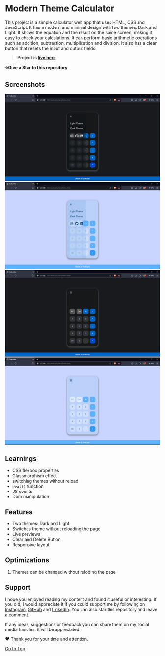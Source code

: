 # Modern Theme Calculator

This project is a simple calculator web app that uses HTML, CSS and JavaScript. It has a modern and minimal design with two themes: Dark and Light. It shows the equation and the result on the same screen, making it easy to check your calculations. It can perform basic arithmetic operations such as addition, subtraction, multiplication and division. It also has a clear button that resets the input and output fields.

> **Project is [live here](https://modern-calculator-ganpat.vercel.app)**

**⭐Give a Star to this repository**

## Screenshots

![App Screenshot](./resources/calculator%20dark%202.jpg)
![App Screenshot](./resources/calculator%20light%202.jpg)
![App Screenshot](./resources/calculator%20dark.jpg)
![App Screenshot](./resources/calculator%20light.jpg)

## Learnings

- CSS flexbox properties
- Glassmorphism effect
- switching themes without reload
- `eval()` function
- JS events
- Dom manipulation

## Features

- Two themes: Dark and Light
- Switches theme without reloading the page
- Live previews
- Clear and Delete Button
- Responsive layout

## Optimizations

1. Themes can be changed without reloding the page

## Support

I hope you enjoyed reading my content and found it useful or interesting. If you did, I would appreciate it if you could support me by following on [Instagram](https://www.instagram.com/_g1p8), [GitHub](https://www.github.com/imganpat) and [LinkedIn](https://www.linkedin.com/in/imganpat).
You can also star this repository and leave a comment.

If any ideas, suggestions or feedback you can share them on my social media handles; it will be appreciated.

❤️ Thank you for your time and attention.

[Go to Top](#modern-theme-calculator)
